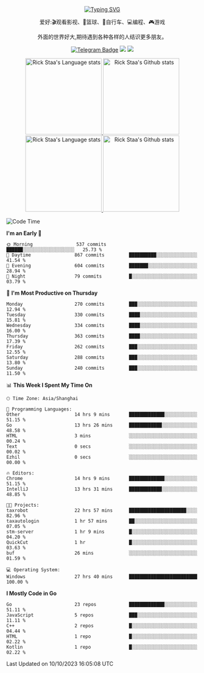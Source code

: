 <div align="center"> 

[![Typing SVG](https://readme-typing-svg.herokuapp.com?size=25&duration=2500&color=eeeeee&vCenter=true&width=200&height=40&lines=Hi+there+%F0%9F%91%8B%F0%9F%8F%BB;I'm+DanBai)](https://git.io/typing-svg)

爱好:🎬观看影视、🏀篮球、🚴自行车、💻编程、🎮游戏

外面的世界好大,期待遇到各种各样的人结识更多朋友。

[![Telegram Badge](https://img.shields.io/badge/-Telegram-blue?style=flat&logo=Telegram&logoColor=white)](https://t.me/danbai9420) 
[![](https://img.shields.io/badge/-Blog-brightgreen?style=flat&logo=Blogger&logoColor=white)](https://p00q.cn)
[![](https://img.shields.io/badge/-Email-red?style=flat&logo=Mail.Ru&logoColor=white)](mailto:danbai@88.com)
</div>

<!-- Light Mode -->
<div align="center"> 
<a href="https://github.com/anuraghazra/github-readme-stats#gh-light-mode-only">
<img height=200 src="https://github-readme-stats.vercel.app/api/top-langs/?username=danbai225&layout=compact&langs_count=10&hide_border=1&role=OWNER,COLLABORATOR#gh-light-mode-only" alt="Rick Staa's Language stats" />
</a>
<a href="https://github.com/anuraghazra/github-readme-stats#gh-light-mode-only">
<img height=200 src="https://github-readme-stats.vercel.app/api?username=danbai225&show_icons=true&count_private=true&line_height=28&hide_border=1&include_all_commits=true&card_width=450&role=OWNER,COLLABORATOR&exclude_repo=github-readme-stats#gh-light-mode-only" alt="Rick Staa's Github stats" />
</a>
</div>

<!-- Dark Mode -->
<div align="center"> 
<a href="https://github.com/anuraghazra/github-readme-stats#gh-dark-mode-only">
<img height=200 src="https://github-readme-stats.vercel.app/api/top-langs/?username=danbai225&layout=compact&langs_count=10&hide_border=1&role=OWNER,COLLABORATOR&theme=github_dark#gh-dark-mode-only" alt="Rick Staa's Language stats" />
</a>
<a href="https://github.com/anuraghazra/github-readme-stats#gh-dark-mode-only">
<img height=200 src="https://github-readme-stats.vercel.app/api?username=danbai225&show_icons=true&count_private=true&line_height=28&hide_border=1&include_all_commits=true&card_width=450&role=OWNER,COLLABORATOR&exclude_repo=github-readme-stats&theme=github_dark#gh-dark-mode-only" alt="Rick Staa's Github stats" />
</a>
</div>

<!--START_SECTION:waka-->
![Code Time](http://img.shields.io/badge/Code%20Time-1%2C232%20hrs%2020%20mins-blue)

**I'm an Early 🐤** 

```text
🌞 Morning                537 commits         ██████░░░░░░░░░░░░░░░░░░░   25.73 % 
🌆 Daytime                867 commits         ██████████░░░░░░░░░░░░░░░   41.54 % 
🌃 Evening                604 commits         ███████░░░░░░░░░░░░░░░░░░   28.94 % 
🌙 Night                  79 commits          █░░░░░░░░░░░░░░░░░░░░░░░░   03.79 % 
```
📅 **I'm Most Productive on Thursday** 

```text
Monday                   270 commits         ███░░░░░░░░░░░░░░░░░░░░░░   12.94 % 
Tuesday                  330 commits         ████░░░░░░░░░░░░░░░░░░░░░   15.81 % 
Wednesday                334 commits         ████░░░░░░░░░░░░░░░░░░░░░   16.00 % 
Thursday                 363 commits         ████░░░░░░░░░░░░░░░░░░░░░   17.39 % 
Friday                   262 commits         ███░░░░░░░░░░░░░░░░░░░░░░   12.55 % 
Saturday                 288 commits         ███░░░░░░░░░░░░░░░░░░░░░░   13.80 % 
Sunday                   240 commits         ███░░░░░░░░░░░░░░░░░░░░░░   11.50 % 
```


📊 **This Week I Spent My Time On** 

```text
🕑︎ Time Zone: Asia/Shanghai

💬 Programming Languages: 
Other                    14 hrs 9 mins       █████████████░░░░░░░░░░░░   51.15 % 
Go                       13 hrs 26 mins      ████████████░░░░░░░░░░░░░   48.58 % 
HTML                     3 mins              ░░░░░░░░░░░░░░░░░░░░░░░░░   00.24 % 
Text                     0 secs              ░░░░░░░░░░░░░░░░░░░░░░░░░   00.02 % 
Ezhil                    0 secs              ░░░░░░░░░░░░░░░░░░░░░░░░░   00.00 % 

🔥 Editors: 
Chrome                   14 hrs 9 mins       █████████████░░░░░░░░░░░░   51.15 % 
IntelliJ                 13 hrs 31 mins      ████████████░░░░░░░░░░░░░   48.85 % 

🐱‍💻 Projects: 
taxrobot                 22 hrs 57 mins      █████████████████████░░░░   82.96 % 
taxautologin             1 hr 57 mins        ██░░░░░░░░░░░░░░░░░░░░░░░   07.05 % 
stm-server               1 hr 9 mins         █░░░░░░░░░░░░░░░░░░░░░░░░   04.20 % 
QuickCut                 1 hr                █░░░░░░░░░░░░░░░░░░░░░░░░   03.63 % 
buf                      26 mins             ░░░░░░░░░░░░░░░░░░░░░░░░░   01.59 % 

💻 Operating System: 
Windows                  27 hrs 40 mins      █████████████████████████   100.00 % 
```

**I Mostly Code in Go** 

```text
Go                       23 repos            █████████████░░░░░░░░░░░░   51.11 % 
JavaScript               5 repos             ███░░░░░░░░░░░░░░░░░░░░░░   11.11 % 
C++                      2 repos             █░░░░░░░░░░░░░░░░░░░░░░░░   04.44 % 
HTML                     1 repo              █░░░░░░░░░░░░░░░░░░░░░░░░   02.22 % 
Kotlin                   1 repo              █░░░░░░░░░░░░░░░░░░░░░░░░   02.22 % 
```




 Last Updated on 10/10/2023 16:05:08 UTC
<!--END_SECTION:waka-->
